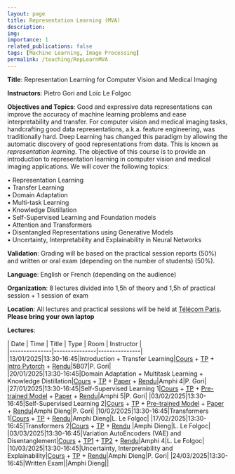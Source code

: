 ```yaml
---
layout: page
title: Representation Learning (MVA)
description:
img: 
importance: 1
related_publications: false
tags: [Machine Learning, Image Processing]
permalink: /teaching/RepLearnMVA
---
```


**Title**: Representation Learning for Computer Vision and Medical Imaging  

**Instructors**: Pietro Gori and Loïc Le Folgoc  

**Objectives and Topics**: Good and expressive data representations can improve the accuracy of machine learning problems and ease interpretability and transfer. For computer vision and medical imaging tasks, handcrafting good data representations, a.k.a. feature
engineering, was traditionally hard. Deep Learning has changed this paradigm by allowing the automatic discovery of good representations from data. This is known as *representation learning*. The objective of this course is to provide an introduction to representation learning in computer vision and medical imaging applications. We will cover the following topics:    

• Representation Learning  
• Transfer Learning  
• Domain Adaptation  
• Multi-task Learning  
• Knowledge Distillation  
• Self-Supervised Learning and Foundation models  
• Attention and Transformers  
• Disentangled Representations using Generative Models  
• Uncertainty, Interpretability and Explainability in Neural Networks  


**Validation**: Grading will be based on the practical session reports (50%) and written or oral exam (depending on the number of students) (50%).  

**Language**: English or French (depending on the audience)  


**Organization**: 8 lectures divided into 1,5h of theory and 1,5h of practical session + 1 session of exam  

**Location**: All lectures and practical sessions will be held at [Télécom Paris](https://www.telecom-paris.fr/fr/ecole/bref/acces-contact). **Please bring your own laptop** 

**Lectures**:  

| Date | Time | Title | Type | Room | Instructor |  
|---------------|---------------|---------------|  
|13/01/2025|13:30-16:45|Introduction + Transfer Learning|[Cours](https://partage.imt.fr/index.php/s/Pdt9FA9Xgm7J89x) + [TP](https://partage.imt.fr/index.php/s/FnNwsNBYWkcNsn5) + [Intro Pytorch](https://partage.imt.fr/index.php/s/jrny5JYQLnXb8yP) + [Rendu](https://partage.imt.fr/index.php/s/gPTsc4KECjDJDA6)|5B07|P. Gori|  
|20/01/2025|13:30-16:45|Domain Adaptation + Multitask Learning + Knowledge Distillation|[Cours](https://partage.imt.fr/index.php/s/Pdt9FA9Xgm7J89x) + [TP](https://partage.imt.fr/index.php/s/3MMLiRqRT83xfKY) + [Paper](https://partage.imt.fr/index.php/s/bBQaekwn4QeDjZP) + [Rendu](https://partage.imt.fr/index.php/s/fqyWY8cep3tf3WD)|Amphi 4|P. Gori| 
|27/01/2025|13:30-16:45|Self-Supervised Learning 1|[Cours](https://partage.imt.fr/index.php/s/TdXKAAkzqL7wH3g) + [TP](https://partage.imt.fr/index.php/s/rc5cfnNBSeigHPE) + [Pre-trained Model](https://partage.imt.fr/index.php/s/3YiGAsX8bjoAx3i) + [Paper](https://partage.imt.fr/index.php/s/AmKA64Yfri4CBbi) + [Rendu](https://partage.imt.fr/index.php/s/Ko3xmdffBDR69gN)|Amphi 5|P. Gori| 
|03/02/2025|13:30-16:45|Self-Supervised Learning 2|[Cours](https://partage.imt.fr/index.php/s/TdXKAAkzqL7wH3g) + [TP](https://partage.imt.fr/index.php/s/HBA3iCimydidsAZ) + [Pre-trained Model](https://partage.imt.fr/index.php/s/bSLoHRNHXqjfmpK) + [Paper](https://partage.imt.fr/index.php/s/SpDTxqKdzf8nmqQ) + [Rendu](https://partage.imt.fr/index.php/s/cPsBaXNsTGCfo6m)|Amphi Dieng|P. Gori| 
|10/02/2025|13:30-16:45|Transformers 1|[Cours](https://drive.google.com/file/d/13ZQ86M_PEczECBtpwyzwHSEYagJbrV7B/view?usp=sharing) + [TP](https://colab.research.google.com/drive/18EewP0WwmcevyZzs9Fhp1jhtizihdCIA?usp=drive_link) + [Rendu](https://partage.imt.fr/index.php/s/3BGTFgQRACtWw7J)|Amphi Dieng|L. Le Folgoc| 
|17/02/2025|13:30-16:45|Transformers 2|[Cours](https://drive.google.com/file/d/13ZQ86M_PEczECBtpwyzwHSEYagJbrV7B/view?usp=sharing) + [TP](https://colab.research.google.com/drive/1VpjLsbt1QCHUvcG9ODZ04o5yctlD7ktp?usp=drive_link) + [Rendu](https://partage.imt.fr/index.php/s/Gt9FKHAJS7TPQtk) |Amphi Dieng|L. Le Folgoc| 
|03/03/2025|13:30-16:45|Variation AutoEncoders (VAE) and Disentanglement|[Cours](https://drive.google.com/file/d/1NE2RnaxBAXeYM4rHldHC4UsI2K5pPtd_/view?usp=sharing) + [TP1](https://colab.research.google.com/drive/1nLCVg6MeUnNBWW6TnioOuyXHx1yiEp00?usp=drive_link) + [TP2](https://colab.research.google.com/drive/1bZZpIqoTvho3t9w-UTpggr58N59gGrwe?usp=drive_link) + [Rendu](https://partage.imt.fr/index.php/s/g6PZze9DzC8iA29)|Amphi 4|L. Le Folgoc|
|10/03/2025|13:30-16:45|Uncertainty, Interpretability and Explainability|[Cours]() + [TP]() + [Rendu]()|Amphi Dieng|P. Gori| 
|24/03/2025|13:30-16:45|Written Exam||Amphi Dieng|| 


